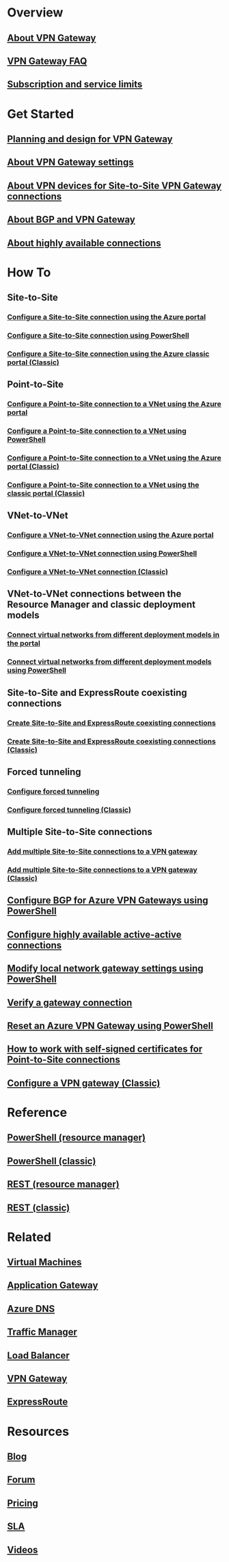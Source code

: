 # Overview
## [About VPN Gateway](vpn-gateway-about-vpngateways.md)
## [VPN Gateway FAQ](vpn-gateway-vpn-faq.md)
## [Subscription and service limits](../azure-subscription-service-limits.md)

# Get Started
## [Planning and design for VPN Gateway](vpn-gateway-plan-design.md)
## [About VPN Gateway settings](vpn-gateway-about-vpn-gateway-settings.md)
## [About VPN devices for Site-to-Site VPN Gateway connections](vpn-gateway-about-vpn-devices.md)
## [About BGP and VPN Gateway](vpn-gateway-bgp-overview.md)
## [About highly available connections](vpn-gateway-highlyavailable.md)

# How To
## Site-to-Site
### [Configure a Site-to-Site connection using the Azure portal](vpn-gateway-howto-site-to-site-resource-manager-portal.md)
### [Configure a Site-to-Site connection using PowerShell](vpn-gateway-create-site-to-site-rm-powershell.md)
### [Configure a Site-to-Site connection using the Azure classic portal (Classic)](vpn-gateway-site-to-site-create.md)
## Point-to-Site
### [Configure a Point-to-Site connection to a VNet using the Azure portal](vpn-gateway-howto-point-to-site-resource-manager-portal.md)
### [Configure a Point-to-Site connection to a VNet using PowerShell](vpn-gateway-howto-point-to-site-rm-ps.md)
### [Configure a Point-to-Site connection to a VNet using the Azure portal (Classic)](vpn-gateway-howto-point-to-site-classic-azure-portal.md)
### [Configure a Point-to-Site connection to a VNet using the classic portal (Classic)](vpn-gateway-point-to-site-create.md)
## VNet-to-VNet
### [Configure a VNet-to-VNet connection using the Azure portal](vpn-gateway-howto-vnet-vnet-resource-manager-portal.md)
### [Configure a VNet-to-VNet connection using PowerShell](vpn-gateway-vnet-vnet-rm-ps.md)
### [Configure a VNet-to-VNet connection (Classic)](virtual-networks-configure-vnet-to-vnet-connection.md)
## VNet-to-VNet connections between the Resource Manager and classic deployment models
### [Connect virtual networks from different deployment models in the portal](vpn-gateway-connect-different-deployment-models-portal.md)
### [Connect virtual networks from different deployment models using PowerShell](vpn-gateway-connect-different-deployment-models-powershell.md)
## Site-to-Site and ExpressRoute coexisting connections
### [Create Site-to-Site and ExpressRoute coexisting connections](../expressroute/expressroute-howto-coexist-resource-manager.md?toc=%2fazure%2fvpn-gateway%2ftoc.json)
### [Create Site-to-Site and ExpressRoute coexisting connections (Classic)](../expressroute/expressroute-howto-coexist-classic.md?toc=%2fazure%2fvpn-gateway%2ftoc.json)
## Forced tunneling
### [Configure forced tunneling](vpn-gateway-forced-tunneling-rm.md)
### [Configure forced tunneling (Classic)](vpn-gateway-about-forced-tunneling.md)
## Multiple Site-to-Site connections
### [Add multiple Site-to-Site connections to a VPN gateway](vpn-gateway-howto-multi-site-to-site-resource-manager-portal.md)
### [Add multiple Site-to-Site connections to a VPN gateway (Classic)](vpn-gateway-multi-site.md)
## [Configure BGP for Azure VPN Gateways using PowerShell](vpn-gateway-bgp-resource-manager-ps.md)
## [Configure highly available active-active connections](vpn-gateway-activeactive-rm-powershell.md)
## [Modify local network gateway settings using PowerShell](vpn-gateway-modify-local-network-gateway.md)
## [Verify a gateway connection](vpn-gateway-verify-connection-resource-manager.md)
## [Reset an Azure VPN Gateway using PowerShell](vpn-gateway-resetgw-classic.md)
## [How to work with self-signed certificates for Point-to-Site connections](vpn-gateway-certificates-point-to-site.md)
## [Configure a VPN gateway (Classic)](vpn-gateway-configure-vpn-gateway-mp.md)

# Reference
## [PowerShell (resource manager)](https://msdn.microsoft.com/library/mt163510(v=azure.300))
## [PowerShell (classic)](https://msdn.microsoft.com/library/mt270335(v=azure.300))
## [REST (resource manager)](https://msdn.microsoft.com/library/mt163859)
## [REST (classic)](https://msdn.microsoft.com/library/jj154113)

# Related
## [Virtual Machines](/azure/virtual-machines/)
## [Application Gateway](/azure/application-gateway/)
## [Azure DNS](/azure/dns/)
## [Traffic Manager](/azure/traffic-manager/)
## [Load Balancer](/azure/load-balancer/)
## [VPN Gateway](/azure/vpn-gateway/)
## [ExpressRoute](/azure/expressroute/)

# Resources
## [Blog](https://azure.microsoft.com/blog/topics/networking)
## [Forum](https://social.msdn.microsoft.com/Forums/azure/home?forum=WAVirtualMachinesVirtualNetwork)
## [Pricing](https://azure.microsoft.com/pricing/details/vpn-gateway)
## [SLA](https://azure.microsoft.com/support/legal/sla)
## [Videos](https://azure.microsoft.com/documentation/videos/index/?services=vpn-gateway)
